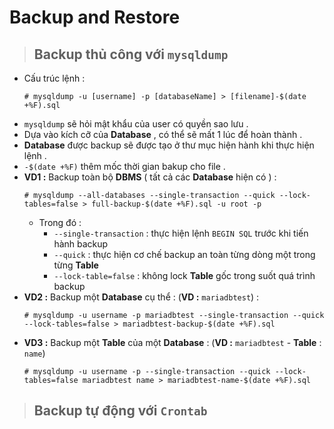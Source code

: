 # Backup and Restore
>## **Backup thủ công với `mysqldump`**
- Cấu trúc lệnh :
    ```
    # mysqldump -u [username] -p [databaseName] > [filename]-$(date +%F).sql
    ```
- `mysqldump` sẽ hỏi mật khẩu của user có quyền sao lưu .
- Dựa vào kích cỡ của **Database** , có thể sẽ mất 1 lúc để hoàn thành .
- **Database** được backup sẽ được tạo ở thư mục hiện hành khi thực hiện lệnh .
- `-$(date +%F)` thêm mốc thời gian bakup cho file .
- **VD1 :** Backup toàn bộ **DBMS** ( tất cả các **Database** hiện có ) :
    ```
    # mysqldump --all-databases --single-transaction --quick --lock-tables=false > full-backup-$(date +%F).sql -u root -p
    ```
    - Trong đó :
        - `--single-transaction` : thực hiện lệnh `BEGIN SQL` trước khi tiến hành backup
        - `--quick` : thực hiện cơ chế backup an toàn từng dòng một trong từng **Table**
        - `--lock-table=false` : không lock **Table** gốc trong suốt quá trình backup
- **VD2 :** Backup một **Database** cụ thể : (**VD :** `mariadbtest`) :
    ```
    # mysqldump -u username -p mariadbtest --single-transaction --quick --lock-tables=false > mariadbtest-backup-$(date +%F).sql
    ```
- **VD3 :** Backup một **Table** của một **Database** : (**VD :** `mariadbtest` - **Table** : `name`)
    ```
    # mysqldump -u username -p --single-transaction --quick --lock-tables=false mariadbtest name > mariadbtest-name-$(date +%F).sql
    ```
>## **Backup tự động với `Crontab`**